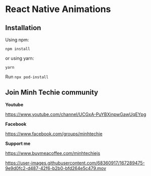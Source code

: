 # React Native Animations

## Installation

Using npm:

```shell
npm install
```

or using yarn:

```shell
yarn
```

Run `npx pod-install`

## Join Minh Techie community

**Youtube**

https://www.youtube.com/channel/UCGxA-PuYBXinpwGawUqEYpg

**Facebook**

https://www.facebook.com/groups/minhtechie

**Support me**

https://www.buymeacoffee.com/minhtechiejs  




https://user-images.githubusercontent.com/68360917/167289475-9e9d0fc2-d487-42f6-b2b0-bfd264e5c479.mov


